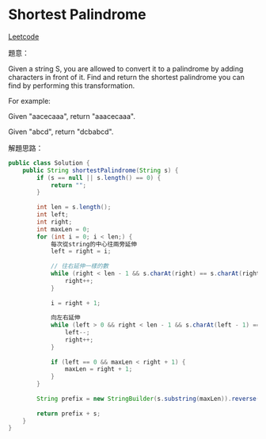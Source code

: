 # Shortest Palindrome

[Leetcode](https://leetcode.com/problems/shortest-palindrome/)

題意：

Given a string S, you are allowed to convert it to a palindrome by adding characters in front of it. Find and return the shortest palindrome you can find by performing this transformation.

For example:

Given "aacecaaa", return "aaacecaaa".

Given "abcd", return "dcbabcd".

解題思路：


```java
public class Solution {
    public String shortestPalindrome(String s) {
        if (s == null || s.length() == 0) {
            return "";
        }
        
        int len = s.length();
        int left;
        int right;
        int maxLen = 0;
        for (int i = 0; i < len;) {
            每次從string的中心往兩旁延伸
            left = right = i;
            
            // 往右延伸一樣的數
            while (right < len - 1 && s.charAt(right) == s.charAt(right + 1)) {
                right++;
            }
            
            i = right + 1;
            
            向左右延伸
            while (left > 0 && right < len - 1 && s.charAt(left - 1) == s.charAt(right + 1)) {
                left--;
                right++;
            }
            
            if (left == 0 && maxLen < right + 1) {
                maxLen = right + 1;
            }
        }
        
        String prefix = new StringBuilder(s.substring(maxLen)).reverse().toString();
        
        return prefix + s;
    }
}
```